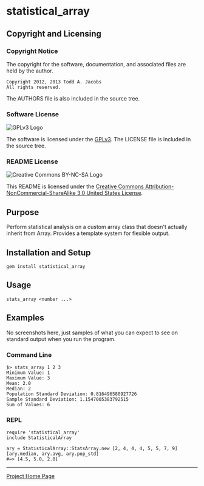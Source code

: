 # statistical_array

## Copyright and Licensing

### Copyright Notice

The copyright for the software, documentation, and associated files are
held by the author.

    Copyright 2012, 2013 Todd A. Jacobs
    All rights reserved.

The AUTHORS file is also included in the source tree.

### Software License

![GPLv3 Logo](http://www.gnu.org/graphics/gplv3-88x31.png)

The software is licensed under the
[GPLv3](http://www.gnu.org/copyleft/gpl.html). The LICENSE file is
included in the source tree.

### README License

![Creative Commons BY-NC-SA
Logo](http://i.creativecommons.org/l/by-nc-sa/3.0/us/88x31.png)

This README is licensed under the [Creative Commons
Attribution-NonCommercial-ShareAlike 3.0 United States
License](http://creativecommons.org/licenses/by-nc-sa/3.0/us/).

## Purpose

Perform statistical analysis on a custom array class that doesn't
actually inherit from Array. Provides a template system for flexible
output.

## Installation and Setup

    gem install statistical_array

## Usage

    stats_array <number ...>

## Examples

No screenshots here, just samples of what you can expect to see on
standard output when you run the program.

### Command Line

    $> stats_array 1 2 3
    Minimum Value: 1
    Maximum Value: 3
    Mean: 2.0
    Median: 2
    Population Standard Deviation: 0.816496580927726
    Sample Standard Deviation: 1.1547005383792515
    Sum of Values: 6

### REPL

    require 'statistical_array'
    include StatisticalArray

    ary = StatisticalArray::StatsArray.new [2, 4, 4, 4, 5, 5, 7, 9]
    [ary.median, ary.avg, ary.pop_std]
    #=> [4.5, 5.0, 2.0]

----

[Project Home Page](https://github.com/CodeGnome/statistical_array)
